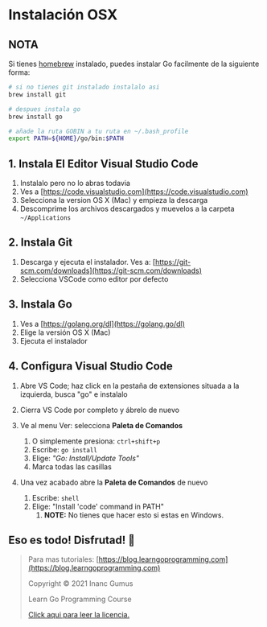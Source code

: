 # Instalación OSX

## NOTA

Si tienes [homebrew](https://brew.sh) instalado, puedes instalar Go facilmente de la siguiente forma:

```bash
# si no tienes git instalado instalalo asi
brew install git

# despues instala go
brew install go

# añade la ruta GOBIN a tu ruta en ~/.bash_profile
export PATH=${HOME}/go/bin:$PATH
```

## 1. Instala El Editor Visual Studio Code

1. Instalalo pero no lo abras todavia
2. Ves a [https://code.visualstudio.com](https://code.visualstudio.com)
3. Selecciona la version OS X (Mac) y empieza la descarga
4. Descomprime los archivos descargados y muevelos a la carpeta `~/Applications`

## 2. Instala Git

1. Descarga y ejecuta el instalador. Ves a: [https://git-scm.com/downloads](https://git-scm.com/downloads)
2. Selecciona VSCode como editor por defecto

## 3. Instala Go

1. Ves a [https://golang.org/dl](https://golang.go/dl)
2. Elige la versión OS X (Mac)
3. Ejecuta el instalador

## 4. Configura Visual Studio Code

1. Abre VS Code; haz click en la pestaña de extensiones situada a la izquierda, busca "go" e instalalo
2. Cierra VS Code por completo y ábrelo de nuevo

3. Ve al menu Ver: selecciona **Paleta de Comandos**
    1. O simplemente presiona: `ctrl+shift+p`
    2. Escribe: `go install`
    3. Elige: _"Go: Install/Update Tools"_
    4. Marca todas las casillas

4. Una vez acabado abre la **Paleta de Comandos** de nuevo
    1. Escribe: `shell`
    2. Elige: "Install 'code' command in PATH"
        1. **NOTE:** No tienes que hacer esto si estas en Windows.

## Eso es todo! Disfrutad! 🤩

<div style="page-break-after: always;"></div>

> Para mas tutoriales: [https://blog.learngoprogramming.com](https://blog.learngoprogramming.com)
> 
> Copyright © 2021 Inanc Gumus
> 
> Learn Go Programming Course
> 
> [Click aqui para leer la licencia.](https://creativecommons.org/licenses/by-nc-sa/4.0/)